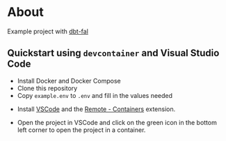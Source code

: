 # About

Example project with [dbt-fal](https://github.com/fal-ai/fal)

## Quickstart using `devcontainer` and Visual Studio Code

- Install Docker and Docker Compose
- Clone this repository
- Copy `example.env` to `.env` and fill in the values needed
<!-- trunk-ignore(markdownlint/MD013) -->
- Install [VSCode](https://code.visualstudio.com/) and the [Remote - Containers](https://marketplace.visualstudio.com/items?itemName=ms-vscode-remote.remote-containers) extension.
<!-- trunk-ignore(markdownlint/MD013) -->
- Open the project in VSCode and click on the green icon in the bottom left corner to open the project in a container.
